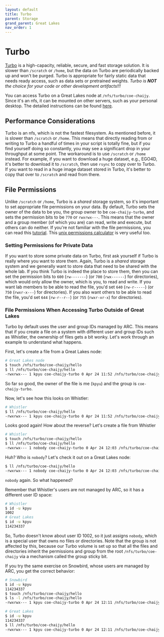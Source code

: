 ```yaml
---
layout: default
title: Turbo
parent: Storage
grand_parent: Great Lakes
nav_order: 1
---
```


# Turbo

[Turbo](https://arc.umich.edu/turbo/turbo-user-guide/) is a high-capacity, reliable, secure, and fast storage solution. It is slower than `/scratch` or `/home`, but the data on Turbo are periodically backed up and won't be purged. Turbo is appropriate for fairly static data that needs ready access, such as data sets or pretrained weights. _Turbo is **NOT** the choice for your code or other development artifacts!!!_

You can access Turbo on a Great Lakes node at `/nfs/turbo/coe-chaijy`. Since it's an nfs, it can be mounted on other servers, such as your personal desktop. The detailed instructions can be found [here](https://arc.umich.edu/turbo/turbo-user-guide/#document-2).

## Performance Considerations

Turbo is an nfs, which is not the fastest filesystem. As mentioned before, it is slower than `/scratch` or `/home`. This means that directly reading from or writing to Turbo a handful of times in your script is totally fine, but if you find yourself doing so constantly, you may see a significant drop in your throughput at some point. The workaround is to use `/scratch` or `/home` instead. For example, if you want to download a huge dataset, e.g., EGO4D, it's better to download it to `/scratch`, then use `rsync` to copy over to Turbo. If you want to read in a huge image dataset stored in Turbo, it's better to copy that over to `/scratch` and read from there.

## File Permissions

Unlike `/scratch` or `/home`, Turbo is a _shared_ storage system, so it's important to set appropriate file permissions on your data. By default, Turbo sets the owner of the data to be you, the group owner to be `coe-chaijy-turbo`, and sets the permission bits to be `770` or `rwxrwx---`. This means that the owner and a group member (of which you are) can read, write and execute, but others can do neither. If you're not familiar with the file permissions, you can read this [tutorial](https://www.tutorialspoint.com/unix/unix-file-permission.htm). This [unix permissions calculator](https://wintelguy.com/permissions-calc.pl) is very useful too.

### Setting Permissions for Private Data

If you want to store some private data on Turbo, first ask yourself if Turbo is really where you want to store them. Again, Turbo is a _shared_ storage system and we generally want to store data that need to be shared with the whole lab. If you think Turbo is indeed the place to store them, then you can set the permission bits to `600` (`rw-------`) (or `700` (`rwx------`) for directories), which would only allow the owner, which is you, to read and write. If you want lab members to be able to read the file, you'd set `640` (`rw-r-----`) (or `750` (`rwxr-x---`) for directories). If you also want others to be able to read the file, you'd set `644` (`rw-r--r--`) (or `755` (`rwxr-xr-x`) for directories).

### File Permissions When Accessing Turbo Outside of Great Lakes

Turbo by default uses the user and group IDs managed by ARC. This means that if you create a file on a system with different user and group IDs such as Whistler, the ownership of files gets a bit wonky. Let's work through an example to understand what happens.

First, let's create a file from a Great Lakes node:

```bash
# Great Lakes node
$ touch /nfs/turbo/coe-chaijy/hello
$ ll /nfs/turbo/coe-chaijy/hello
-rwxrwx--- 1 kpyu coe-chaijy-turbo 0 Apr 24 11:52 /nfs/turbo/coe-chaijy/hello
```

So far so good, the owner of the file is me (`kpyu`) and the group is `coe-chaijy-turbo`.

Now, let's see how this looks on Whistler:

```bash
# Whistler
$ ll /nfs/turbo/coe-chaijy/hello
-rwxrwx--- 1 kpyu coe-chaijy-turbo 0 Apr 24 11:52 /nfs/turbo/coe-chaijy/hello
```

Looks good again! How about the reverse? Let's create a file from Whistler

```bash
# Whistler
$ touch /nfs/turbo/coe-chaijy/hello
$ ll /nfs/turbo/coe-chaijy/hello
-rwxrwx--- 1 nobody coe-chaijy-turbo 0 Apr 24 12:03 /nfs/turbo/coe-chaijy/hello
```

Huh? Who is `nobody`? Let's check it out on a Great Lakes node:

```bash
$ ll /nfs/turbo/coe-chaijy/hello
-rwxrwx--- 1 nobody coe-chaijy-turbo 0 Apr 24 12:03 /nfs/turbo/coe-chaijy/hello
```

`nobody` again. So what happened?

Remember that Whistler's users are not managed by ARC, so it has a different user ID space:

```bash
# Whistler
$ id -u kpyu
1002
# Great Lakes
$ id -u kpyu
114234337
```

So, Turbo doesn't know about user ID 1002, so it just assigns `nobody`, which is a special user that owns no files or directories. Note that the group is not affected by this, because our Turbo volume is set up so that all the files and directories inherit the permissions and group from the root `/nfs/turbo/coe-chaijy` via a mechanism called the group sticky bit.

If you try the same exercise on Snowbird, whose users are managed by ARC, you get the correct behavior:

```bash
# Snowbird
$ id -u kpyu
114234337
$ touch /nfs/turbo/coe-chaijy/hello
$ ls -l /nfs/turbo/coe-chaijy/hello
-rwxrwx--- 1 kpyu coe-chaijy-turbo 0 Apr 24 12:11 /nfs/turbo/coe-chaijy/hello

# Great Lakes
$ id -u kpyu
114234337
$ ll /nfs/turbo/coe-chaijy/hello
-rwxrwx--- 1 kpyu coe-chaijy-turbo 0 Apr 24 12:11 /nfs/turbo/coe-chaijy/hello
```
